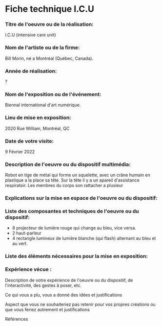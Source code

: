 # Fiche technique I.C.U



### Titre de l'oeuvre ou de la réalisation:
I.C.U (intensive care unit) 

### Nom de l'artiste ou de la firme:
Bill Morin, né a Montréal (Québec, Canada).

### Année de réalisation:
?

### Nom de l'exposition ou de l'événement:
Biennal international d'art numérique. 

### Lieu de mise en exposition:
2020 Rue William, Montréal, QC

### Date de votre visite:
9 Février 2022

### Description de l'oeuvre ou du dispositif multimédia:
Robot en tige de métal qui forme un squelette, avec un crâne humain en plastique a la place sa tête. Sur la tête il y a un apareil d'assistance respiratoir.
Les membres du corps son rattacher a plusieur


### Explications sur la mise en espace de l'oeuvre ou du dispositif:

### Liste des composantes et techniques de l'oeuvre ou du dispositif:
* 8 projecteur de lumière rouge qui change au bleu, vice versa.
* 2 haut-parleur 
* 4 rectangle lumineux de lumière blanche (qui flash) alternant au bleu et au vert.

### Liste des éléments nécessaires pour la mise en exposition:

### Expérience vécue :

Description de votre expérience de l'oeuvre ou du dispositif, de l'interactivité, des gestes à poser, etc.

Ce qui vous a plu, vous a donné des idées et justifications

Aspect que vous ne souhaiteriez pas retenir pour vos propres créations ou que vous feriez autrement et justifications

Références


